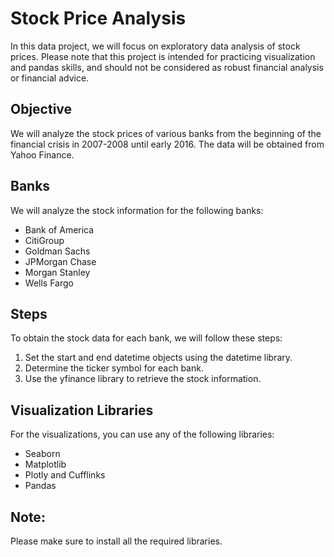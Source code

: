 # Stock Price Analysis

In this data project, we will focus on exploratory data analysis of stock prices. Please note that this project is intended for practicing visualization and pandas skills, and should not be considered as robust financial analysis or financial advice.

## Objective

We will analyze the stock prices of various banks from the beginning of the financial crisis in 2007-2008 until early 2016. The data will be obtained from Yahoo Finance.

## Banks

We will analyze the stock information for the following banks:

- Bank of America
- CitiGroup
- Goldman Sachs
- JPMorgan Chase
- Morgan Stanley
- Wells Fargo

## Steps

To obtain the stock data for each bank, we will follow these steps:

1. Set the start and end datetime objects using the datetime library.
2. Determine the ticker symbol for each bank.
3. Use the yfinance library to retrieve the stock information.

## Visualization Libraries

For the visualizations, you can use any of the following libraries:

- Seaborn
- Matplotlib
- Plotly and Cufflinks
- Pandas

## Note:
Please make sure to install all the required libraries.
